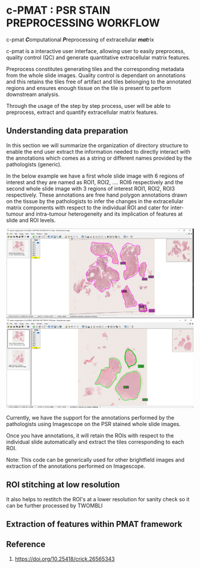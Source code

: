 # c-PMAT : PSR STAIN PREPROCESSING WORKFLOW 

c-pmat ***C***omputational ***P***reprocessing of extracellular ***mat***rix 

c-pmat is a interactive user interface, allowing user to easily preprocess, quality control (QC) 
and generate quantitative extracellular matrix features.

Preprocess constitutes generating tiles and the corresponding metadata from the whole slide images.
Quality control is dependant on annotations and this retains the tiles free of artifact and 
tiles belonging to the annotated regions and ensures enough tissue on the tile is present to 
perform downstream analysis.

Through the usage of the step by step process, user will be able to preprocess,
extract and quantify extracellular matrix features.


## Understanding data preparation

In this section we will summarize the organization of directory structure to enable 
the end user extract the information needed to directly interact with the annotations which comes as a string
or different names provided by the pathologists (generic).

In the below example we have a first whole slide image with 6 regions of interest and they are named as 
ROI1, ROI2, .... ROI6 respectively and the second whole slide image with 3 regions of interest
ROI1, ROI2, ROI3 respectively. These annotations are free hand polygon annotations drawn on the tissue by the 
pathologists to infer the changes in the extracellular matrix components with respect to the individual ROI and 
cater for inter-tumour and intra-tumour heterogeneity and its implication of features at slide and ROI levels.

<p align="center">
  <img src="screenshot_images/dp1.PNG" width="550" title="WSI-1"/>
  <img src="screenshot_images/dp2.PNG" width="550" title="WSI-2"/>
</p>


Currently, we have the support for the annotations performed by the pathologists using Imagescope on the
PSR stained whole slide images.

Once you have annotations, it will retain the ROIs with respect to the individual slide automatically and extract the tiles
corresponding to each ROI.

Note: This code can be generically used for other brightfield images and extraction of the annotations performed on Imagescope.

## ROI stitching at low resolution

It also helps to restitch the ROI's at a lower resolution for sanity check so it can be further processed by TWOMBLI


## Extraction of features within PMAT framework

## Reference

1. https://doi.org/10.25418/crick.26565343
